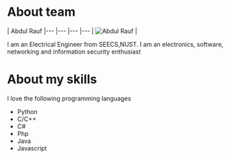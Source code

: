 About team
===========================

| Abdul Rauf 
|--- |--- |--- |---
| ![Abdul Rauf](https://www.dropbox.com/s/d8wcp3xr2u48ym1/Abdul-Rauf400x500.png?dl=0) | 

I am an Electrical Engineer from SEECS,NUST. I am an electronics, software, networking and information security enthusiast


About my skills
=======
I love the following programming languages

- Python
- C/C++
- C#
- Php
- Java
- Javascript
